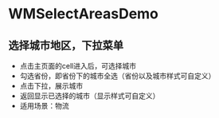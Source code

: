# WMSelectAreasDemo
## 选择城市地区，下拉菜单
- 点击主页面的cell进入后，可选择城市
- 勾选省份，即省份下的城市全选（省份以及城市样式可自定义）
- 点击下拉，展示城市
- 返回显示已选择的城市（显示样式可自定义）
- 适用场景：物流
